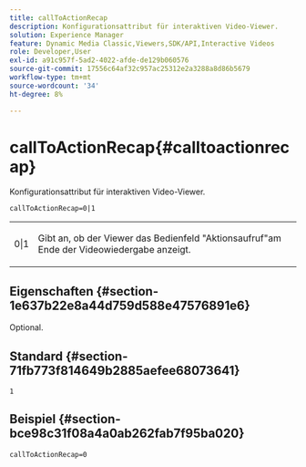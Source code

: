 ```yaml
---
title: callToActionRecap
description: Konfigurationsattribut für interaktiven Video-Viewer.
solution: Experience Manager
feature: Dynamic Media Classic,Viewers,SDK/API,Interactive Videos
role: Developer,User
exl-id: a91c957f-5ad2-4022-afde-de129b060576
source-git-commit: 17556c64af32c957ac25312e2a3288a8d86b5679
workflow-type: tm+mt
source-wordcount: '34'
ht-degree: 8%

---
```


# callToActionRecap{#calltoactionrecap}

Konfigurationsattribut für interaktiven Video-Viewer.

`callToActionRecap=0|1`

<table id="table_441553CD34C94A58A9D7CBF772DEDDB6"> 
 <tbody> 
  <tr> 
   <td colname="col1"> <p> <span class="codeph"> 0|1</span> </p> </td> 
   <td colname="col2"> <p> Gibt an, ob der Viewer das Bedienfeld "Aktionsaufruf"am Ende der Videowiedergabe anzeigt. </p> </td> 
  </tr> 
 </tbody> 
</table>

## Eigenschaften {#section-1e637b22e8a44d759d588e47576891e6}

Optional.

## Standard {#section-71fb773f814649b2885aefee68073641}

`1`

## Beispiel {#section-bce98c31f08a4a0ab262fab7f95ba020}

```
callToActionRecap=0
```
